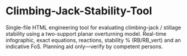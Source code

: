 # Climbing-Jack-Stability-Tool
Single-file HTML engineering tool for evaluating climbing-jack / stillage stability using a two-support planar overturning model. Real-time infographic, exact equations, reactions, stability % (RB/RB_vert) and an indicative FoS. Planning aid only—verify by competent persons.
